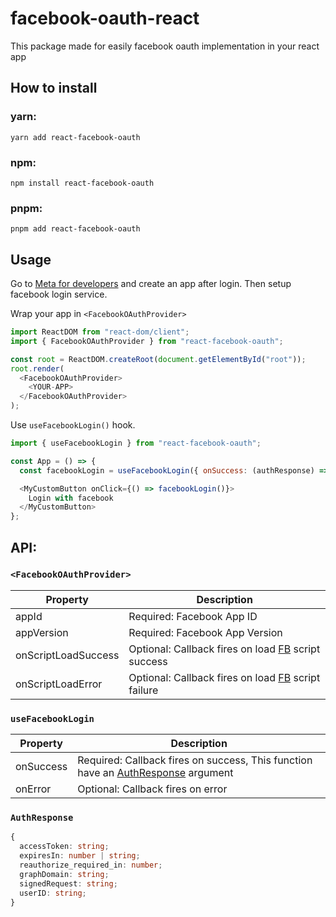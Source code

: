 # facebook-oauth-react

This package made for easily facebook oauth implementation in your react app

## How to install

### yarn:

    yarn add react-facebook-oauth

### npm:

    npm install react-facebook-oauth

### pnpm:

    pnpm add react-facebook-oauth

## Usage

Go to [Meta for developers](https://developers.facebook.com) and create an app after login.
Then setup facebook login service.

Wrap your app in `<FacebookOAuthProvider>`
```js
import ReactDOM from "react-dom/client";
import { FacebookOAuthProvider } from "react-facebook-oauth";

const root = ReactDOM.createRoot(document.getElementById("root"));
root.render(
  <FacebookOAuthProvider>
    <YOUR-APP>
  </FacebookOAuthProvider>
);
```

Use `useFacebookLogin()` hook.
```js
import { useFacebookLogin } from "react-facebook-oauth";

const App = () => {
  const facebookLogin = useFacebookLogin({ onSuccess: (authResponse) => console.log(authresponse) });

  <MyCustomButton onClick={() => facebookLogin()}>
    Login with facebook
  </MyCustomButton>
};
```

## API:

### `<FacebookOAuthProvider>`

|Property|Description|
|--------|-----------|
|appId|Required: Facebook App ID|
|appVersion|Required: Facebook App Version|
|onScriptLoadSuccess|Optional: Callback fires on load [FB](https://connect.facebook.net/en_US/sdk.js) script success|
|onScriptLoadError|Optional: Callback fires on load [FB](https://connect.facebook.net/en_US/sdk.js) script failure|

### `useFacebookLogin`

|Property|Description|
|--------|-----------|
|onSuccess|Required: Callback fires on success, This function have an [AuthResponse](#AuthResponse) argument|
|onError|Optional: Callback fires on error|

### `AuthResponse`
```ts
{
  accessToken: string;
  expiresIn: number | string;
  reauthorize_required_in: number;
  graphDomain: string;
  signedRequest: string;
  userID: string;
}
```
